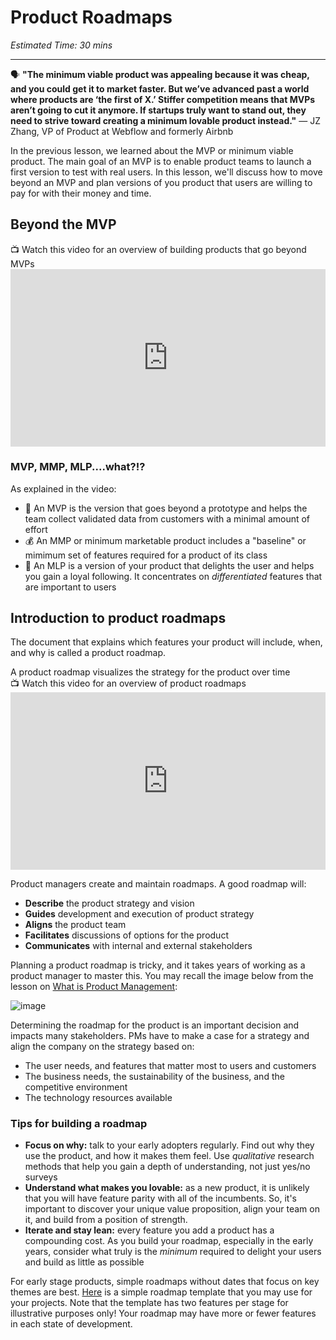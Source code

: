 # Product Roadmaps

*Estimated Time: 30 mins*

---

<aside>
  
  🗣 **"The minimum viable product was appealing because it was cheap, and you could get it to market faster. But we’ve advanced past a world where products are ‘the first of X.’ Stiffer competition means that MVPs aren’t going to cut it anymore. If startups truly want to stand out, they need to strive toward creating a minimum lovable product instead."** 
  — JZ Zhang, VP of Product at Webflow and formerly Airbnb
</aside>

In the previous lesson, we learned about the MVP or minimum viable product. The main goal of an MVP is to enable product teams to launch a first version to test with real users. In this lesson, we'll discuss how to move beyond an MVP and plan versions of you product that users are willing to pay for with their money and time. 


## Beyond the MVP 

<aside> 
  📺 Watch this video for an overview of building products that go beyond MVPs
</aside>
<div style="position: relative; padding-bottom: 56.25%; height: 0;">
  <iframe width="560" height="315" src="https://www.youtube.com/embed/kOl6PA8vqM0" title="YouTube video player" frameborder="0" allow="accelerometer; autoplay; clipboard-write; encrypted-media; gyroscope; picture-in-picture; web-share" allowfullscreen style="position: absolute; top: 0; left: 0; width: 100%; height: 100%;"
></iframe>
</div>

### MVP, MMP, MLP....what?!?


As explained in the video:
- 🚀 An MVP is the version that goes beyond a prototype and helps the team collect validated data from customers with a minimal amount of effort
- 💰 An MMP or minimum marketable product includes a "baseline" or mimimum set of features required for a product of its class
- 🫶 An MLP is a version of your product that delights the user and helps you gain a loyal following. It concentrates on _differentiated_ features that are important to users




## Introduction to product roadmaps
The document that explains which features your product will include, when, and why is called a product roadmap. 

<aside> A product roadmap visualizes the strategy for the product over time
  </aside>


<aside> 
  📺 Watch this video for an overview of product roadmaps
</aside>
<div style="position: relative; padding-bottom: 56.25%; height: 0;">
  <iframe width="560" height="315" src="https://www.youtube.com/embed/cZEV9CLUd2Q" title="YouTube video player" frameborder="0" allow="accelerometer; autoplay; clipboard-write; encrypted-media; gyroscope; picture-in-picture; web-share" allowfullscreen style="position: absolute; top: 0; left: 0; width: 100%; height: 100%;"></iframe>
  </div>

Product managers create and maintain roadmaps. A good roadmap will:
- **Describe** the product strategy and vision
- **Guides** development and execution of product strategy
- **Aligns** the product team  
- **Facilitates** discussions of options for the product
- **Communicates** with internal and external stakeholders


Planning a product roadmap is tricky, and it takes years of working as a product manager to master this. You may recall the image below from the lesson on [What is Product Management](/lessons/software-team/what-is-pm):

![image](https://user-images.githubusercontent.com/1774663/218242642-00fb8dc8-f60f-4ce5-8394-88238bd356b1.png)


Determining the roadmap for the product is an important decision and impacts many stakeholders. PMs have to make a case for a strategy and align the company on the strategy based on:
- The user needs, and features that matter most to users and customers
- The business needs, the sustainability of the business, and the competitive environment
- The technology resources available 

### Tips for building a roadmap
- **Focus on why:** talk to your early adopters regularly. Find out why they use the product, and how it makes them feel. Use _qualitative_ research methods that help you gain a depth of understanding, not just yes/no surveys
- **Understand what makes you lovable:** as a new product, it is unlikely that you will have feature parity with all of the incumbents. So, it's important to discover your unique value proposition, align your team on it, and build from a position of strength. 
- **Iterate and stay lean:** every feature you add a product has a compounding cost. As you build your roadmap, especially in the early years, consider what truly is the _minimum_ required to delight your users and build as little as possible 

For early stage products, simple roadmaps without dates that focus on key themes are best. <a href="https://docs.google.com/presentation/d/1e8IXhSMGBr-EMdVvuHOlX6qfgNINvby5_FRDNIMQmZg/edit?usp=sharing" target="_blank"> Here</a> is a simple roadmap template </a> that you may use for your projects. Note that the template has two features per stage for illustrative purposes only! Your roadmap may have more or fewer features in each state of development. 


